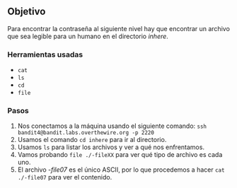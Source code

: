 ## Objetivo

Para encontrar la contraseña al siguiente nivel hay que encontrar un archivo que sea legible para un humano en el directorio _inhere_.

### Herramientas usadas

- `cat`
- `ls`
- `cd`
- `file`

### Pasos 

1. Nos conectamos a la máquina usando el siguiente comando: `ssh bandit4@bandit.labs.overthewire.org -p 2220`
2. Usamos el comando `cd inhere` para ir al directorio.
3. Usamos `ls` para listar los archivos y ver a qué nos enfrentamos.
4. Vamos probando `file ./-fileXX` para ver qué tipo de archivo es cada uno.
5. El archivo _-file07_ es el único ASCII, por lo que procedemos a hacer `cat ./-file07` para ver el contenido.
